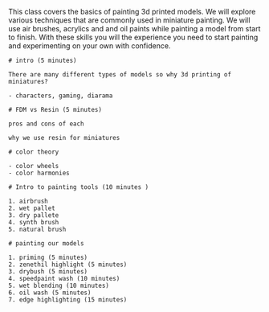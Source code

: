 This class covers the basics of painting 3d printed models. We will explore various techniques that are commonly used in miniature painting. We will use air brushes, acrylics and and oil paints while painting a model from start to finish. With these skills you will the experience you need to start painting and experimenting on your own with confidence.

```
# intro (5 minutes)

There are many different types of models so why 3d printing of miniatures?

- characters, gaming, diarama

# FDM vs Resin (5 minutes)

pros and cons of each

why we use resin for miniatures

# color theory

- color wheels
- color harmonies

# Intro to painting tools (10 minutes )

1. airbrush
2. wet pallet
3. dry pallete
4. synth brush
5. natural brush

# painting our models

1. priming (5 minutes)
2. zenethil highlight (5 minutes)
3. drybush (5 minutes)
4. speedpaint wash (10 minutes)
5. wet blending (10 minutes)
6. oil wash (5 minutes)
7. edge highlighting (15 minutes)
```
